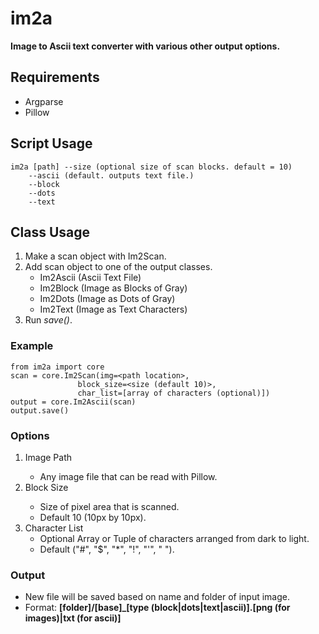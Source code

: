 # im2a
__Image to Ascii text converter with various other output options.__

## Requirements

- Argparse
- Pillow

## Script Usage

```
im2a [path] --size (optional size of scan blocks. default = 10)
    --ascii (default. outputs text file.)
    --block
    --dots
    --text
```

## Class Usage

1. Make a scan object with Im2Scan.
2. Add scan object to one of the output classes.
    * Im2Ascii (Ascii Text File)
    * Im2Block (Image as Blocks of Gray)
    * Im2Dots (Image as Dots of Gray)
    * Im2Text (Image as Text Characters)
3. Run _save()_.

### Example

```
from im2a import core
scan = core.Im2Scan(img=<path location>, 
               block_size=<size (default 10)>, 
               char_list=[array of characters (optional)])
output = core.Im2Ascii(scan)
output.save()
```

### Options

1. Image Path <String Path Location>
    * Any image file that can be read with Pillow.
2. Block Size <Int>
    * Size of pixel area that is scanned.
    * Default 10 (10px by 10px).
3. Character List
    * Optional Array or Tuple of characters arranged from dark to light.
    * Default ("#", "$", "*", "!", "'", " ").
    
### Output
* New file will be saved based on name and folder of input image.
* Format: __[folder]/[base]_[type (block|dots|text|ascii)].[png (for images)|txt (for ascii)]__
    


